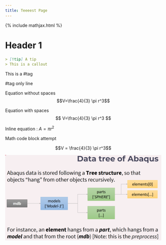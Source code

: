 ```yaml
---
title: Teeeest Page
---
```


{% include mathjax.html %}

# Header 1


```markdown
> [!tip] A tip
> This is a callout
```


This is a #tag

#tag only line

Equation without spaces  
$$V=\frac{4}{3} \pi r^3$$

Equation with spaces  
$$ V=\frac{4}{3} \pi r^3 $$


Inline equation : $A = \pi r^2$

Math code block attempt
```math
V = \frac{4}{3} \pi r^3
```


![](img/Abaqus%20data%20tree-1.png)
